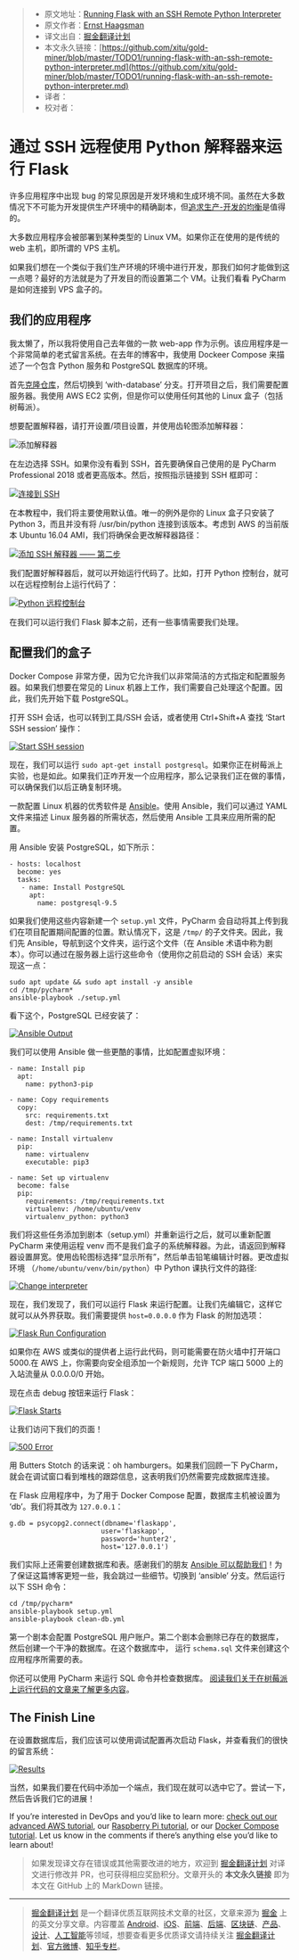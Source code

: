 > * 原文地址：[Running Flask with an SSH Remote Python Interpreter](https://blog.jetbrains.com/pycharm/2018/04/running-flask-with-an-ssh-remote-python-interpreter/)
> * 原文作者：[Ernst Haagsman](https://blog.jetbrains.com/pycharm/author/ernst-haagsmanjetbrains-com/)
> * 译文出自：[掘金翻译计划](https://github.com/xitu/gold-miner)
> * 本文永久链接：[https://github.com/xitu/gold-miner/blob/master/TODO1/running-flask-with-an-ssh-remote-python-interpreter.md](https://github.com/xitu/gold-miner/blob/master/TODO1/running-flask-with-an-ssh-remote-python-interpreter.md)
> * 译者：
> * 校对者：

# 通过 SSH 远程使用 Python 解释器来运行 Flask

许多应用程序中出现 bug 的常见原因是开发环境和生成环境不同。虽然在大多数情况下不可能为开发提供生产环境中的精确副本，但[追求生产-开发的均衡](https://12factor.net/dev-prod-parity)是值得的。

大多数应用程序会被部署到某种类型的 Linux VM。如果你正在使用的是传统的 web 主机，即所谓的 VPS 主机。

如果我们想在一个类似于我们生产环境的环境中进行开发，那我们如何才能做到这一点嗯？最好的方法就是为了开发目的而设置第二个 VM。让我们看看 PyCharm 是如何连接到 VPS 盒子的。

## 我们的应用程序

我太懒了，所以我将使用自己去年做的一款 web-app 作为示例。该应用程序是一个非常简单的老式留言系统。在去年的博客中，我使用 Dockeer Compose 来描述了一个包含 Python 服务和 PostgreSQL 数据库的环境。

首先[克隆仓库](https://github.com/ErnstHaagsman/flask-compose/tree/with-database)，然后切换到 ‘with-database’ 分支。打开项目之后，我们需要配置服务器。我使用 AWS EC2 实例，但是你可以使用任何其他的 Linux 盒子（包括树莓派）。 

想要配置解释器，请打开设置/项目设置，并使用齿轮图添加解释器：

![添加解释器](https://d3nmt5vlzunoa1.cloudfront.net/pycharm/files/2018/03/Add-Interpreter.png)

在左边选择 SSH。如果你没有看到 SSH，首先要确保自己使用的是 PyCharm Professional 2018 或者更高版本。然后，按照指示链接到 SSH 框即可：

[![连接到 SSH](https://d3nmt5vlzunoa1.cloudfront.net/pycharm/files/2018/03/RC-SSH.png)](https://d3nmt5vlzunoa1.cloudfront.net/pycharm/files/2018/03/RC-SSH.png)

在本教程中，我们将主要使用默认值。唯一的例外是你的 Linux 盒子只安装了 Python 3，而且并没有将 /usr/bin/python 连接到该版本。考虑到 AWS 的当前版本 Ubuntu 16.04 AMI，我们将确保会更改解释器路径：

[![添加 SSH 解释器 —— 第二步](https://d3nmt5vlzunoa1.cloudfront.net/pycharm/files/2018/03/Add-SSH-interpreter-step-2.png)](https://d3nmt5vlzunoa1.cloudfront.net/pycharm/files/2018/03/Add-SSH-interpreter-step-2.png)

我们配置好解释器后，就可以开始运行代码了。比如，打开 Python 控制台，就可以在远程控制台上运行代码了：

[![Python 远程控制台](https://d3nmt5vlzunoa1.cloudfront.net/pycharm/files/2018/03/Remote-Python-Console.png)](https://d3nmt5vlzunoa1.cloudfront.net/pycharm/files/2018/03/Remote-Python-Console.png)

在我们可以运行我们 Flask 脚本之前，还有一些事情需要我们处理。

## 配置我们的盒子

Docker Compose 非常方便，因为它允许我们以非常简洁的方式指定和配置服务器。如果我们想要在常见的 Linux 机器上工作，我们需要自己处理这个配置。因此，我们先开始下载 PostgreSQL。

打开 SSH 会话，也可以转到工具/SSH 会话，或者使用 Ctrl+Shift+A 查找 ‘Start SSH session’ 操作：

[![Start SSH session](https://d3nmt5vlzunoa1.cloudfront.net/pycharm/files/2018/03/Start-SSH-session.png)](https://d3nmt5vlzunoa1.cloudfront.net/pycharm/files/2018/03/Start-SSH-session.png)

现在，我们可以运行 `sudo apt-get install postgresql`。如果你正在树莓派上实验，也是如此。如果我们正咋开发一个应用程序，那么记录我们正在做的事情，可以确保我们以后正确复制环境。 

一款配置 Linux 机器的优秀软件是 [Ansible](https://www.ansible.com/)。使用 Ansible，我们可以通过 YAML 文件来描述 Linux 服务器的所需状态，然后使用 Ansible 工具来应用所需的配置。

用 Ansible 安装 PostgreSQL，如下所示：

```
- hosts: localhost
  become: yes
  tasks:
   - name: Install PostgreSQL
     apt:
       name: postgresql-9.5
```

如果我们使用这些内容新建一个 `setup.yml` 文件，PyCharm 会自动将其上传到我们在项目配置期间配置的位置。默认情况下，这是 `/tmp/` 的子文件夹。因此，我们先 Ansible，导航到这个文件夹，运行这个文件（在 Ansible 术语中称为剧本）。你可以通过在服务器上运行这些命令（使用你之前启动的 SSH 会话）来实现这一点：

```
sudo apt update && sudo apt install -y ansible
cd /tmp/pycharm*
ansible-playbook ./setup.yml
```

看下这个，PostgreSQL 已经安装了：

[![Ansible Output](https://d3nmt5vlzunoa1.cloudfront.net/pycharm/files/2018/03/Ansible-Output.png)](https://d3nmt5vlzunoa1.cloudfront.net/pycharm/files/2018/03/Ansible-Output.png)

我们可以使用 Ansible 做一些更酷的事情，比如配置虚拟环境：

```
- name: Install pip
  apt:
    name: python3-pip

- name: Copy requirements
  copy:
    src: requirements.txt
    dest: /tmp/requirements.txt

- name: Install virtualenv
  pip:
    name: virtualenv
    executable: pip3

- name: Set up virtualenv
  become: false
  pip:
    requirements: /tmp/requirements.txt
    virtualenv: /home/ubuntu/venv
    virtualenv_python: python3
```

我们将这些任务添加到剧本（setup.yml）并重新运行之后，就可以重新配置 PyCharm 来使用运程 venv 而不是我们盒子的系统解释器。为此，请返回到解释器设置屏宽。使用齿轮图标选择“显示所有”，然后单击铅笔编辑计时器。更改虚拟环境 （`/home/ubuntu/venv/bin/python`）中 Python 课执行文件的路径:

[![Change interpreter](https://d3nmt5vlzunoa1.cloudfront.net/pycharm/files/2018/03/Change-interpreter.png)](https://d3nmt5vlzunoa1.cloudfront.net/pycharm/files/2018/03/Change-interpreter.png)

现在，我们发现了，我们可以运行 Flask 来运行配置。让我们先编辑它，这样它就可以从外界获取。我们需要提供 `host=0.0.0.0` 作为 Flask 的附加选项：

[![Flask Run Configuration](https://d3nmt5vlzunoa1.cloudfront.net/pycharm/files/2018/03/Flask-Run-Configuration.png)](https://d3nmt5vlzunoa1.cloudfront.net/pycharm/files/2018/03/Flask-Run-Configuration.png)

如果你在 AWS 或类似的提供者上运行此代码，则可能需要在防火墙中打开端口 5000.在 AWS 上，你需要向安全组添加一个新规则，允许 TCP 端口 5000 上的入站流量从 0.0.0.0/0 开始。

现在点击 debug 按钮来运行 Flask：

[![Flask Starts](https://d3nmt5vlzunoa1.cloudfront.net/pycharm/files/2018/03/Flask-Starts.png)](https://d3nmt5vlzunoa1.cloudfront.net/pycharm/files/2018/03/Flask-Starts.png)

让我们访问下我们的页面！

[![500 Error](https://d3nmt5vlzunoa1.cloudfront.net/pycharm/files/2018/03/500-Error.png)](https://d3nmt5vlzunoa1.cloudfront.net/pycharm/files/2018/03/500-Error.png)

用 Butters Stotch 的话来说：oh hamburgers。如果我们回顾一下 PyCharm，就会在调试窗口看到堆栈的跟踪信息，这表明我们仍然需要完成数据库连接。

在 Flask 应用程序中，为了用于 Docker Compose 配置，数据库主机被设置为 ‘db’。我们将其改为 `127.0.0.1`：

```
g.db = psycopg2.connect(dbname='flaskapp',
                       user='flaskapp',
                       password='hunter2',
                       host='127.0.0.1')
```

我们实际上还需要创建数据库和表。感谢我们的朋友 [Ansible 可以帮助我们](http://docs.ansible.com/ansible/latest/list_of_database_modules.html)！为了保证这篇博客更短一些，我会跳过一些细节。切换到 ‘ansible’ 分支。然后运行以下 SSH 命令：

```
cd /tmp/pycharm*
ansible-playbook setup.yml
ansible-playbook clean-db.yml
```

第一个剧本会配置 PostgreSQL 用户账户。第二个剧本会删除已存在的数据库，然后创建一个干净的数据库。在这个数据库中，  运行 `schema.sql` 文件来创建这个应用程序所需要的表。

你还可以使用 PyCharm 来运行 SQL 命令并检查数据库。 [阅读我们关于在树莓派上运行代码的文章来了解更多内容](https://blog.jetbrains.com/pycharm/2017/07/raspberry-ping-1/)。

## The Finish Line

在设置数据库后，我们应该可以使用调试配置再次启动 Flask，并查看我们的很快的留言系统：

[![Results](https://d3nmt5vlzunoa1.cloudfront.net/pycharm/files/2018/03/Results.png)](https://d3nmt5vlzunoa1.cloudfront.net/pycharm/files/2018/03/Results.png)

当然，如果我们要在代码中添加一个端点，我们现在就可以选中它了。尝试一下，然后告诉我们它的进展！

If you’re interested in DevOps and you’d like to learn more: [check out our advanced AWS tutorial](https://blog.jetbrains.com/pycharm/2017/12/developing-in-a-vm-with-vagrant-and-ansible/), our [Raspberry Pi tutorial](https://blog.jetbrains.com/pycharm/2017/07/raspberry-ping-1/), or our [Docker Compose tutorial](https://blog.jetbrains.com/pycharm/2017/08/using-docker-compose-on-windows-in-pycharm/). Let us know in the comments if there’s anything else you’d like to learn about!

> 如果发现译文存在错误或其他需要改进的地方，欢迎到 [掘金翻译计划](https://github.com/xitu/gold-miner) 对译文进行修改并 PR，也可获得相应奖励积分。文章开头的 **本文永久链接** 即为本文在 GitHub 上的 MarkDown 链接。


---

> [掘金翻译计划](https://github.com/xitu/gold-miner) 是一个翻译优质互联网技术文章的社区，文章来源为 [掘金](https://juejin.im) 上的英文分享文章。内容覆盖 [Android](https://github.com/xitu/gold-miner#android)、[iOS](https://github.com/xitu/gold-miner#ios)、[前端](https://github.com/xitu/gold-miner#前端)、[后端](https://github.com/xitu/gold-miner#后端)、[区块链](https://github.com/xitu/gold-miner#区块链)、[产品](https://github.com/xitu/gold-miner#产品)、[设计](https://github.com/xitu/gold-miner#设计)、[人工智能](https://github.com/xitu/gold-miner#人工智能)等领域，想要查看更多优质译文请持续关注 [掘金翻译计划](https://github.com/xitu/gold-miner)、[官方微博](http://weibo.com/juejinfanyi)、[知乎专栏](https://zhuanlan.zhihu.com/juejinfanyi)。
